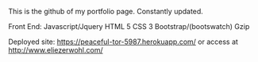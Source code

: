 This is the github of my portfolio page.  Constantly updated.  

Front End:
Javascript/Jquery
HTML 5
CSS 3
Bootstrap/(bootswatch)
Gzip

Deployed site:
https://peaceful-tor-5987.herokuapp.com/
or access at
http://www.eliezerwohl.com/
